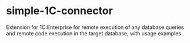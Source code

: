 # simple-1C-connector
Extension for 1C:Enterprise for remote execution of any database queries and remote code execution in the target database, with usage examples

